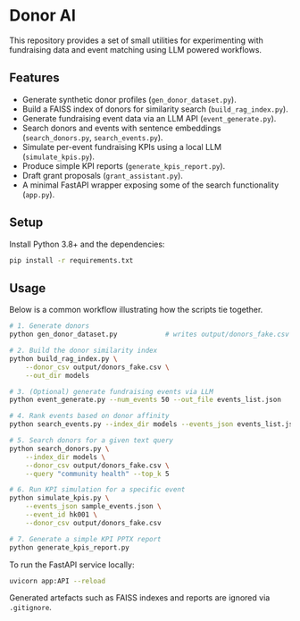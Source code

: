 # Donor AI

This repository provides a set of small utilities for experimenting with fundraising data and event matching using LLM powered workflows.

## Features

- Generate synthetic donor profiles (`gen_donor_dataset.py`).
- Build a FAISS index of donors for similarity search (`build_rag_index.py`).
- Generate fundraising event data via an LLM API (`event_generate.py`).
- Search donors and events with sentence embeddings (`search_donors.py`, `search_events.py`).
- Simulate per-event fundraising KPIs using a local LLM (`simulate_kpis.py`).
- Produce simple KPI reports (`generate_kpis_report.py`).
- Draft grant proposals (`grant_assistant.py`).
- A minimal FastAPI wrapper exposing some of the search functionality (`app.py`).

## Setup

Install Python 3.8+ and the dependencies:

```bash
pip install -r requirements.txt
```

## Usage

Below is a common workflow illustrating how the scripts tie together.

```bash
# 1. Generate donors
python gen_donor_dataset.py            # writes output/donors_fake.csv

# 2. Build the donor similarity index
python build_rag_index.py \
    --donor_csv output/donors_fake.csv \
    --out_dir models

# 3. (Optional) generate fundraising events via LLM
python event_generate.py --num_events 50 --out_file events_list.json

# 4. Rank events based on donor affinity
python search_events.py --index_dir models --events_json events_list.json

# 5. Search donors for a given text query
python search_donors.py \
    --index_dir models \
    --donor_csv output/donors_fake.csv \
    --query "community health" --top_k 5

# 6. Run KPI simulation for a specific event
python simulate_kpis.py \
    --events_json sample_events.json \
    --event_id hk001 \
    --donor_csv output/donors_fake.csv

# 7. Generate a simple KPI PPTX report
python generate_kpis_report.py
```

To run the FastAPI service locally:

```bash
uvicorn app:API --reload
```

Generated artefacts such as FAISS indexes and reports are ignored via `.gitignore`.

